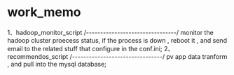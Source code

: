 # work_memo

1、hadoop_monitor_script
/*--------------------------------*/
monitor the hadoop cluster proecess status, if the process is down , reboot it , and send email to the related stuff that configure 
in the conf.ini;
2、recommendos_script
/*--------------------------------*/
pv app data tranform , and pull into the mysql database;
